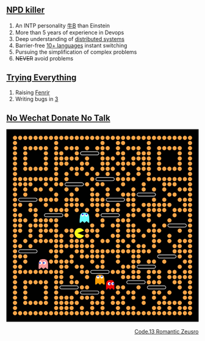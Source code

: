 ## [NPD killer](https://www.youtube.com/watch?v=EtGhFQ88mjc)

1. An INTP personality [牛B](https://github.com/zeusro/quantum) than Einstein
1. More than 5 years of experience in Devops
1. Deep understanding of [distributed systems](https://www.bullshitprogram.com/distributed-husband-system/)
1. Barrier-free [10+ languages](https://mp.weixin.qq.com/s/8iQWpQiDjFauXrvC9KiANw) instant switching
1. Pursuing the simplification of complex problems
1. ~~NEVER~~ avoid problems

## [Trying Everything](https://www.youtube.com/watch?v=c6rP-YP4c5I)

1. Raising [Fenrir](https://github.com/p-program/Fenrir)
1. Writing bugs in [3](https://github.com/zeusro/math/blob/main/n/3.md)

## [No Wechat Donate No Talk](https://chatbot.weixin.qq.com)

![image](pay.png)

<div align="right">
  <a href="https://github.com/zeusro/C13">Code.13 Romantic Zeusro</a>
</div>
